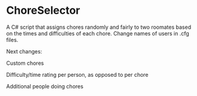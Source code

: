 # ChoreSelector
A C# script that assigns chores randomly and fairly to two roomates based on the times and difficulties of each chore.
Change names of users in .cfg files.

Next changes:

Custom chores

Difficulty/time rating per person, as opposed to per chore

Additional people doing chores
